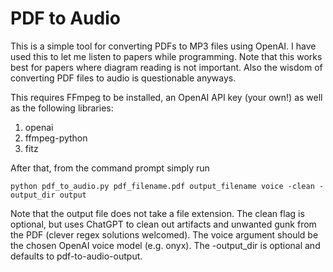 # PDF to Audio

This is a simple tool for converting PDFs to MP3 files using OpenAI. I have used this to let me listen to papers while programming. Note that this works best for papers where diagram reading is not important. Also the wisdom of converting PDF files to audio is questionable anyways.

This requires FFmpeg to be installed, an OpenAI API key (your own!) as well as the following libraries:

1. openai
2. ffmpeg-python
3. fitz

After that, from the command prompt simply run

    python pdf_to_audio.py pdf_filename.pdf output_filename voice -clean -output_dir output

Note that the output file does not take a file extension. The clean flag is optional, but uses ChatGPT to clean out artifacts and unwanted gunk from the PDF (clever regex solutions welcomed). The voice argument should be the chosen OpenAI voice model (e.g. onyx). The -output_dir is optional and defaults to pdf-to-audio-output.
